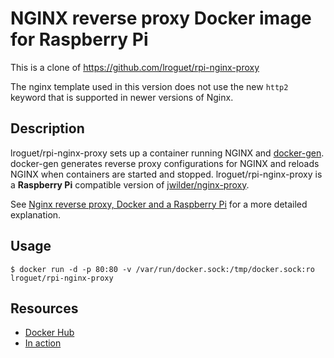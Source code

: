 # NGINX reverse proxy Docker image for Raspberry Pi
This is a clone of https://github.com/lroguet/rpi-nginx-proxy

The nginx template used in this version does not use the new `http2` keyword
that is supported in newer versions of Nginx.

## Description
lroguet/rpi-nginx-proxy sets up a container running NGINX and [docker-gen](https://github.com/jwilder/docker-gen). docker-gen generates reverse proxy configurations for NGINX and reloads NGINX when containers are started and stopped. lroguet/rpi-nginx-proxy is a **Raspberry Pi** compatible version of [jwilder/nginx-proxy](https://github.com/jwilder/nginx-proxy).

See [Nginx reverse proxy, Docker and a Raspberry Pi](https://fourteenislands.io/nginx-reverse-proxy-docker-and-a-raspberry-pi/) for a more detailed explanation.

## Usage
```
$ docker run -d -p 80:80 -v /var/run/docker.sock:/tmp/docker.sock:ro lroguet/rpi-nginx-proxy
```

## Resources
* [Docker Hub](https://hub.docker.com/r/lroguet/rpi-nginx-proxy/)
* [In action](https://fourteenislands.io/nginx-reverse-proxy-docker-and-a-raspberry-pi/)
